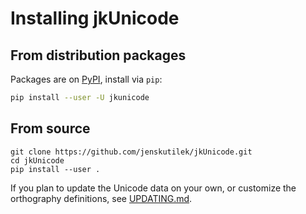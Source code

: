 # Installing jkUnicode

## From distribution packages

Packages are on [PyPI](https://pypi.org/project/jkUnicode/), install via `pip`:

```bash
pip install --user -U jkunicode
```

## From source

```
git clone https://github.com/jenskutilek/jkUnicode.git
cd jkUnicode
pip install --user .
```

If you plan to update the Unicode data on your own, or customize the orthography definitions, see [UPDATING.md](https://github.com/jenskutilek/jkUnicode/blob/master/UPDATING.md).